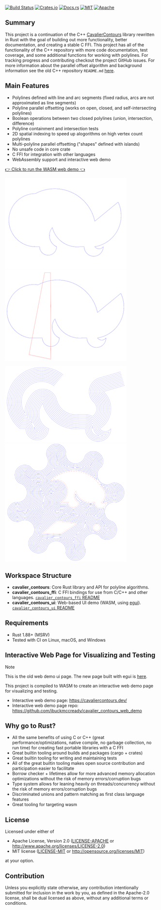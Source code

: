 [![Build Status](https://github.com/jbuckmccready/cavalier_contours/actions/workflows/ci.yml/badge.svg)](https://github.com/jbuckmccready/cavalier_contours/actions)
[![Crates.io](https://img.shields.io/crates/v/cavalier_contours.svg)](https://crates.io/crates/cavalier_contours)
[![Docs.rs](https://docs.rs/cavalier_contours/badge.svg)](https://docs.rs/cavalier_contours)
[![MIT](https://img.shields.io/badge/license-MIT-blue.svg)](LICENSE-MIT)
[![Apache](https://img.shields.io/badge/license-Apache-blue.svg)](LICENSE-APACHE)

## Summary

This project is a continuation of the C++
[CavalierContours](https://github.com/jbuckmccready/CavalierContours) library rewritten in Rust with
the goal of building out more functionality, better documentation, and creating a stable C FFI.
This project has all of the functionality of the C++ repository with more code documentation, test
coverage, and some additional functions for working with polylines. For tracking progress and
contributing checkout the project GitHub issues. For more information about the parallel offset
algorithm and background information see the old C++ repository `README.md`
[here](https://github.com/jbuckmccready/CavalierContours).


## Main Features

- Polylines defined with line and arc segments (fixed radius, arcs are not approximated as line segments)
- Polyline parallel offsetting (works on open, closed, and self-intersecting polylines)
- Boolean operations between two closed polylines (union, intersection, difference)
- Polyline containment and intersection tests
- 2D spatial indexing to speed up alogorithms on high vertex count polylines
- Multi-polyline parallel offsetting ("shapes" defined with islands)
- No unsafe code in core crate
- C FFI for integration with other languages
- WebAssembly support and interactive web demo

[👉 Click to run the WASM web demo 👈](https://jbuckmccready.github.io/cavalier_contours/)

<img src="https://github.com/jbuckmccready/CavalierContoursDoc/blob/master/gifs/PolylineOffsets.gif" width="400"/> <img src="https://github.com/jbuckmccready/CavalierContoursDoc/blob/master/gifs/PolylineCombines.gif" width="400"/>

<img src="https://raw.githubusercontent.com/jbuckmccready/CavalierContoursDoc/master/images/pretty_examples/example1.png" width="400"/> <img src="https://raw.githubusercontent.com/jbuckmccready/CavalierContoursDoc/master/images/pretty_examples/islands_example1.png" width="400"/>


## Workspace Structure

- **cavalier_contours**: Core Rust library and API for polyline algorithms.
- **cavalier_contours_ffi**: C FFI bindings for use from C/C++ and other languages. [`cavalier_contours_ffi` README](cavalier_contours_ffi/README.md)
- **cavalier_contours_ui**: Web-based UI demo (WASM, using [egui](https://github.com/emilk/egui)). [`cavalier_contours_ui` README](cavalier_contours_ui/README.md)


## Requirements

- Rust 1.88+ (MSRV)
- Tested with CI on Linux, macOS, and Windows


## Interactive Web Page for Visualizing and Testing

> [!NOTE]
> This is the old web demo ui page. The new page built with egui is [here](https://jbuckmccready.github.io/cavalier_contours/).

This project is compiled to WASM to create an interactive web demo page for visualizing and testing.

- Interactive web demo page: https://cavaliercontours.dev/
- Interactive web demo page repo: https://github.com/jbuckmccready/cavalier_contours_web_demo


## Why go to Rust?

- All the same benefits of using C or C++ (great performance/optimizations, native compile, no
  garbage collection, no run time) for creating fast portable libraries with a C FFI
- Great builtin tooling around builds and packages (cargo + crates)
- Great builtin tooling for writing and maintaining tests
- All of the great builtin tooling makes open source contribution and participation easier to
  facilitate
- Borrow checker + lifetimes allow for more advanced memory allocation optimizations without the
  risk of memory errors/corruption bugs
- Type system allows for leaning heavily on threads/concurrency without the risk of memory
  errors/corruption bugs
- Discriminated unions and pattern matching as first class language features
- Great tooling for targeting wasm


## License

Licensed under either of

- Apache License, Version 2.0
  ([LICENSE-APACHE](LICENSE-APACHE) or http://www.apache.org/licenses/LICENSE-2.0)
- MIT license
  ([LICENSE-MIT](LICENSE-MIT) or http://opensource.org/licenses/MIT)

at your option.


## Contribution

Unless you explicitly state otherwise, any contribution intentionally submitted
for inclusion in the work by you, as defined in the Apache-2.0 license, shall be
dual licensed as above, without any additional terms or conditions.
